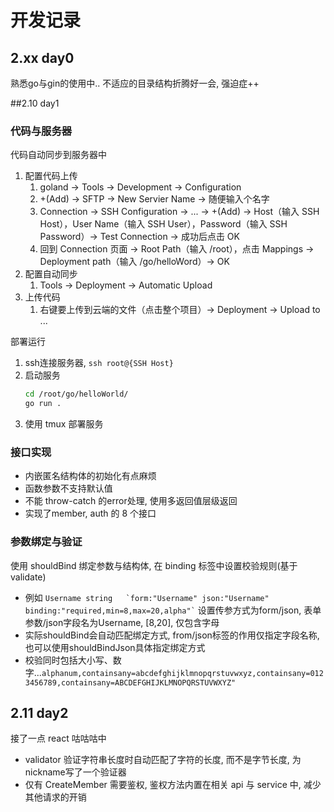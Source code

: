 # 开发记录

## 2.xx day0

熟悉go与gin的使用中..
不适应的目录结构折腾好一会, 强迫症++

##2.10 day1

### 代码与服务器

代码自动同步到服务器中
1. 配置代码上传
   1. goland -> Tools -> Development -> Configuration
   2. +(Add) -> SFTP -> New Servier Name -> 随便输入个名字 
   3. Connection -> SSH Configuration -> ... -> +(Add) -> Host（输入 SSH Host），User Name（输入 SSH User），Password（输入 SSH Password）-> Test Connection -> 成功后点击 OK
   4. 回到 Connection 页面 -> Root Path（输入 /root），点击 Mappings -> Deployment path（输入 /go/helloWord）-> OK
2. 配置自动同步
   1. Tools -> Deployment -> Automatic Upload
3. 上传代码
   1. 右键要上传到云端的文件（点击整个项目）-> Deployment -> Upload to ...

部署运行
1. ssh连接服务器, `ssh root@{SSH Host}`
2. 启动服务 
    ```bash
   cd /root/go/helloWorld/
   go run . 
   ```
3. 使用 tmux 部署服务
   
### 接口实现
- 内嵌匿名结构体的初始化有点麻烦
- 函数参数不支持默认值
- 不能 throw-catch 的error处理, 使用多返回值层级返回
- 实现了member, auth 的 8 个接口

### 参数绑定与验证
使用 shouldBind 绑定参数与结构体, 在 binding 标签中设置校验规则(基于validate)

- 例如 ``` Username string   `form:"Username" json:"Username" binding:"required,min=8,max=20,alpha"` ``` 设置传参方式为form/json, 表单参数/json字段名为Username, [8,20], 仅包含字母
- 实际shouldBind会自动匹配绑定方式, from/json标签的作用仅指定字段名称, 也可以使用shouldBindJson具体指定绑定方式
- 校验同时包括大小写、数字...`alphanum,containsany=abcdefghijklmnopqrstuvwxyz,containsany=0123456789,containsany=ABCDEFGHIJKLMNOPQRSTUVWXYZ"`

## 2.11 day2
接了一点 react 咕咕咕中

- validator 验证字符串长度时自动匹配了字符的长度, 而不是字节长度, 为nickname写了一个验证器
- 仅有 CreateMember 需要鉴权, 鉴权方法内置在相关 api 与 service 中, 减少其他请求的开销